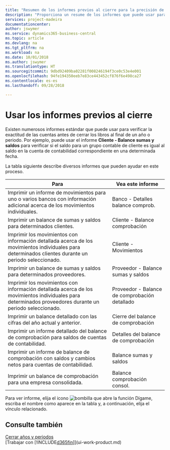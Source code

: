 ```yaml
---
title: "Resumen de los informes previos al cierre para la precisión de las cuentas | Documentos de Microsoft"
description: "Proporciona un resume de los informes que puede usar para verificar la exactitud de las cuentas antes de cerrar los libros al final de un año o periodo."
services: project-madeira
documentationcenter: 
author: jswymer
ms.service: dynamics365-business-central
ms.topic: article
ms.devlang: na
ms.tgt_pltfrm: na
ms.workload: na
ms.date: 10/01/2018
ms.author: jswymer
ms.translationtype: HT
ms.sourcegitcommit: 9dbd92409ba02281f008246194f3ce0c53e4e001
ms.openlocfilehash: 94fe194350eeb7e83ce443452cf876f6e498ca27
ms.contentlocale: es-es
ms.lasthandoff: 09/28/2018

---
```

# <a name="using-pre-closing-reports"></a>Usar los informes previos al cierre
Existen numerosos informes estándar que puede usar para verificar la exactitud de las cuentas antes de cerrar los libros al final de un año o periodo. Por ejemplo, puede usar el informe **Cliente - Balance sumas y saldos** para verificar si el saldo para un grupo contable de cliente es igual al saldo en la cuenta de contabilidad correspondiente en una determinada fecha.

La tabla siguiente describe diversos informes que pueden ayudar en este proceso.

| Para | Vea este informe |
| --- | --- |
| Imprimir un informe de movimientos para uno o varios bancos con información adicional acerca de los movimientos individuales. |Banco - Detalles balance comprob. |
| Imprimir un balance de sumas y saldos para determinados clientes. |Cliente - Balance comprobación |
| Imprimir los movimientos con información detallada acerca de los movimientos individuales para determinados clientes durante un periodo seleccionado. |Cliente - Movimientos |
| Imprimir un balance de sumas y saldos para determinados proveedores. |Proveedor - Balance sumas y saldos |
| Imprimir los movimientos con información detallada acerca de los movimientos individuales para determinados proveedores durante un periodo seleccionado. |Proveedor - Balance de comprobación detallado |
| Imprimir un balance detallado con las cifras del año actual y anterior. |Cierre del balance de comprobación |
| Imprimir un informe detallado del balance de comprobación para saldos de cuentas de contabilidad. |Detalles del balance de comprobación |
| Imprimir un informe de balance de comprobación con saldos y cambios netos para cuentas de contabilidad. |Balance sumas y saldos |
| Imprimir un balance de comprobación para una empresa consolidada. |Balance comprobación consol. |

Para ver informe, elija el icono ![bombilla que abre la función Dígame](media/ui-search/search_small.png "Dígame que desea hacer"), escriba el nombre como aparece en la tabla y, a continuación, elija el vínculo relacionado.

## <a name="see-also"></a>Consulte también
[Cerrar años y periodos](year-close-years-periods.md)  
[Trabajar con [!INCLUDE[d365fin](includes/d365fin_md.md)]](ui-work-product.md)


